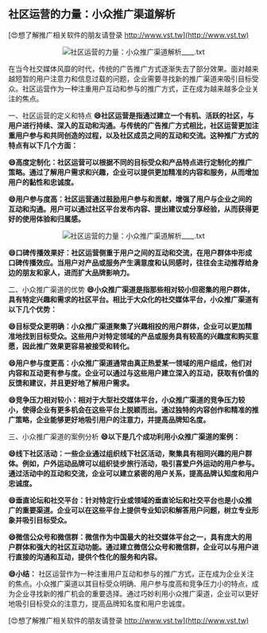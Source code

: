 ## **社区运营的力量：小众推广渠道解析**

[😍想了解推广相关软件的朋友请登录 http://www.vst.tw](http://www.vst.tw)

 <center><img src="https://vst.tw/MP4/tuiguang/png/0.png" alt="社区运营的力量：小众推广渠道解析____.txt"></center>

在当今社交媒体风靡的时代，传统的广告推广方式逐渐失去了部分效果。面对越来越短暂的用户注意力和信息过载的问题，企业需要寻找新的推广渠道来吸引目标受众。社区运营作为一种注重用户互动和参与的推广方式，正在成为越来越多企业关注的焦点。

一、社区运营的定义和特点
**😄社区运营是指通过建立一个有机、活跃的社区，与用户进行持续、深入的互动和沟通。与传统的广告推广方式相比，社区运营更加注重用户参与和共同创造的过程，以及社区成员之间的互动和交流。这种推广方式的特点有以下几个方面：**

**😄高度定制化：社区运营可以根据不同的目标受众和产品特点进行定制化的推广策略。通过了解用户需求和兴趣，企业可以提供更加精准的内容和服务，从而增加用户的黏性和忠诚度。**

**😄用户参与度高：社区运营通过鼓励用户参与和贡献，增强了用户与企业之间的互动和沟通。用户可以通过社区平台发布内容、提出建议或分享经验，从而获得更好的使用体验和归属感。**

 <center><img src="https://vst.tw/MP4/tuiguang/png/4.png" alt="社区运营的力量：小众推广渠道解析____.txt"></center>

**😄口碑传播效果好：社区运营侧重于用户之间的互动和交流，在用户群体中形成口碑传播效应。当用户对产品或服务产生满意度和认同感时，往往会主动推荐给身边的朋友和家人，进而扩大品牌影响力。**

二、小众推广渠道的优势
**😄小众推广渠道是指那些相对较小但密集的用户群体，具有特定兴趣和需求的社区平台。相比于大众化的社交媒体平台，小众推广渠道有以下几个优势：**

**😄目标受众更明确：小众推广渠道聚集了兴趣相投的用户群体，企业可以更加精准地找到目标受众。这些用户对特定领域的产品或服务具有较高的兴趣度和购买意愿，因此推广效果更容易被接受和转化。**

**😄用户参与度更高：小众推广渠道通常由真正热爱某一领域的用户组成，他们对内容和互动更有参与度。企业可以通过与这些用户建立深入的互动，获取有价值的反馈和建议，并且更好地了解用户需求。**

**😄竞争压力相对较小：相对于大型社交媒体平台，小众推广渠道的竞争压力较小，使得企业有更多机会在这些平台上脱颖而出。通过独特的内容创作和精准的推广策略，企业能够更好地吸引用户的注意力，并提高品牌知名度。**

三、小众推广渠道的案例分析
**😄以下是几个成功利用小众推广渠道的案例：**

**😄线下社区活动：一些企业通过组织线下社区活动，聚集具有相同兴趣的用户群体。例如，户外运动品牌可以组织徒步旅行活动，吸引喜爱户外运动的用户参与。通过活动中的互动和交流，企业可以建立紧密的用户关系，提高品牌认知度和用户忠诚度。**

**😄垂直论坛和社交平台：针对特定行业或领域的垂直论坛和社交平台也是小众推广的重要渠道。企业可以在这些平台上提供专业知识和解答用户问题，树立专业形象并吸引目标受众。**

**😄微信公众号和微信群：微信作为中国最大的社交媒体平台之一，具有庞大的用户群体和强大的社区互动功能。通过建立微信公众号和微信群，企业可以与用户进行直接的沟通和互动，提供个性化的服务和内容。**

**😄小结：**
社区运营作为一种注重用户互动和参与的推广方式，正在成为企业关注的焦点。小众推广渠道以其目标受众明确、用户参与度高和竞争压力小的特点，成为企业寻找新的推广机会的重要选择。通过巧妙利用小众推广渠道，企业可以更好地吸引目标受众的注意力，提高品牌知名度和用户忠诚度。

[😍想了解推广相关软件的朋友请登录 http://www.vst.tw](http://www.vst.tw)



